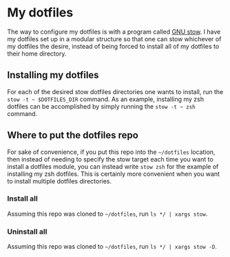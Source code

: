 # My dotfiles
The way to configure my dotfiles is with a program called [GNU stow](https://www.gnu.org/software/stow/). I have my dotfiles set 
up in a modular structure so that one can stow whichever of my dotfiles the desire, instead of being forced to install all
of my dotfiles to their home directory.

## Installing my dotfiles
For each of the desired stow dotfiles directories one wants to install, run the `stow -t ~ $DOTFILES_DIR` command. 
As an example, installing my zsh dotfiles can be accomplished by simply running the `stow -t ~ zsh` command.

## Where to put the dotfiles repo
For sake of convenience, if you put this repo into the `~/dotfiles` location, then instead of needing to specify the stow target
each time you want to install a dotfiles module, you can instead write `stow zsh` for the example of installing my zsh dotfiles.
This is certainly more convenient when you want to install multiple dotfiles directories.

### Install all
Assuming this repo was cloned to `~/dotfiles`, run `ls */ | xargs stow`.


### Uninstall all
Assuming this repo was cloned to `~/dotfiles`, run `ls */ | xargs stow -D`.

